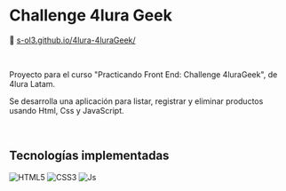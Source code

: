 
<div align="left">
 
 <h1>Challenge 4lura Geek</h1>
 
</div>

🔗 [s-ol3.github.io/4lura-4luraGeek/](https://s-ol3.github.io/4lura-4luraGeek/ )


<br>

Proyecto para el curso "Practicando Front End: Challenge 4luraGeek", de 4lura Latam.

Se desarrolla una aplicación para listar, registrar y eliminar productos usando Html, Css y JavaScript.

<br>


## Tecnologías implementadas


![HTML5](https://img.shields.io/badge/html5-393434.svg?style=for-the-badge&logo=html5&logoColor=white)
![CSS3](https://img.shields.io/badge/css3-393434.svg?style=for-the-badge&logo=css3&logoColor=white)
![Js](https://img.shields.io/badge/JavaScript-393434?style=for-the-badge&logo=javascript&logoColor=white)


